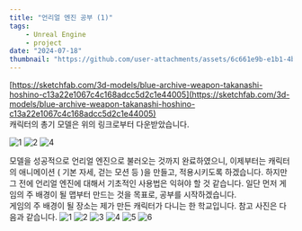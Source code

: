 ```yaml
---
title: "언리얼 엔진 공부 (1)"
tags:
    - Unreal Engine
    - project
date: "2024-07-18"
thumbnail: "https://github.com/user-attachments/assets/6c661e9b-e1b1-4b81-81fe-0d634acaf286"
---
```


[https://sketchfab.com/3d-models/blue-archive-weapon-takanashi-hoshino-c13a22e1067c4c168adcc5d2c1e44005](https://sketchfab.com/3d-models/blue-archive-weapon-takanashi-hoshino-c13a22e1067c4c168adcc5d2c1e44005)  
캐릭터의 총기 모델은 위의 링크로부터 다운받았습니다.  

![1](https://github.com/user-attachments/assets/814040b0-ae35-485e-96d0-ea46069659fe)
![2](https://github.com/user-attachments/assets/71547063-8983-48ef-9964-1ba9dca0c55d)
![4](https://github.com/user-attachments/assets/f233dd71-84d4-4ab4-8d58-1c3aea6bf95c)

모델을 성공적으로 언리얼 엔진으로 불러오는 것까지 완료하였으니, 이제부터는 캐릭터의 애니메이션 ( 기본 자세, 걷는 모션 등 )을 만들고, 적용시키도록 하겠습니다. 
하지만 그 전에 언리얼 엔진에 대해서 기초적인 사용법은 익혀야 할 것 같습니다. 
일단 먼저 게임의 주 배경이 될 맵부터 만드는 것을 목표로, 공부를 시작하겠습니다.   
게임의 주 배경이 될 장소는 제가 만든 캐릭터가 다니는 한 학교입니다. 참고 사진은 다음과 같습니다. 
![1](https://github.com/user-attachments/assets/6c661e9b-e1b1-4b81-81fe-0d634acaf286)
![2](https://github.com/user-attachments/assets/c2ce420e-7b3d-41eb-8770-2f2d6c42aa66)
![3](https://github.com/user-attachments/assets/cd0976ea-8359-4ec4-bf25-d72b050c01ca)
![4](https://github.com/user-attachments/assets/b8bf740f-8058-4739-adfd-d064daffebb3)
![5](https://github.com/user-attachments/assets/4eed3328-9f36-41c4-a7d8-198d0dad5f86)
![6](https://github.com/user-attachments/assets/d930ffa2-3323-445f-81ec-57df0366514a)
